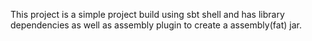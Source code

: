 This project is a simple project build using sbt shell and has library dependencies as well as assembly plugin 
to create a assembly(fat) jar.